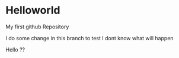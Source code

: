 # Helloworld
My first github Repository

I do some change in this branch to test
I dont know what will happen


Hello ??

